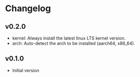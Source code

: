 # Changelog

## v0.2.0

- kernel: Always install the latest linux LTS kernel version.
- arch: Auto-detect the arch to be installed (aarch64, x86_64).

## v0.1.0

- Initial version
